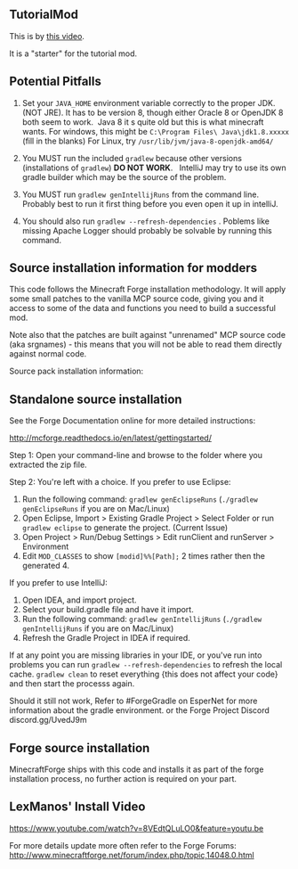## TutorialMod

This is by [this video](https://www.youtube.com/watch?v=JOTH1eDP99Y).

It is a "starter" for the tutorial mod.


## Potential Pitfalls

1. Set your `JAVA_HOME` environment variable correctly to the proper JDK. (NOT JRE). It has to be version 8, though either Oracle 8 or OpenJDK 8 both seem to work.  Java 8 it s quite old but this is what minecraft wants. For windows, this might 
be `C:\Program Files\ Java\jdk1.8.xxxxx`  (fill in the blanks) For Linux, try `/usr/lib/jvm/java-8-openjdk-amd64/` 

2. You MUST run the included `gradlew` because other versions (installations of `gradlew`) **DO NOT WORK**.   IntelliJ may try to use its own gradle builder which may be the source of the problem.

3. You MUST run `gradlew genIntellijRuns` from the command line. Probably best to run it first thing before you even open it up in intelliJ.

4. You should also run `gradlew --refresh-dependencies` .  Poblems like missing Apache Logger should probably be solvable by running this command.

## Source installation information for modders

This code follows the Minecraft Forge installation methodology. It will apply
some small patches to the vanilla MCP source code, giving you and it access 
to some of the data and functions you need to build a successful mod.

Note also that the patches are built against "unrenamed" MCP source code (aka
srgnames) - this means that you will not be able to read them directly against
normal code.

Source pack installation information:

## Standalone source installation

See the Forge Documentation online for more detailed instructions:

http://mcforge.readthedocs.io/en/latest/gettingstarted/

Step 1: Open your command-line and browse to the folder where you extracted the zip file.

Step 2: You're left with a choice.
If you prefer to use Eclipse:
1. Run the following command: `gradlew genEclipseRuns` (`./gradlew genEclipseRuns` if you are on Mac/Linux)
2. Open Eclipse, Import > Existing Gradle Project > Select Folder 
   or run `gradlew eclipse` to generate the project.
(Current Issue)
4. Open Project > Run/Debug Settings > Edit runClient and runServer > Environment
5. Edit `MOD_CLASSES` to show `[modid]%%[Path];` 2 times rather then the generated 4.

If you prefer to use IntelliJ:
1. Open IDEA, and import project.
2. Select your build.gradle file and have it import.
3. Run the following command: `gradlew genIntellijRuns` (`./gradlew genIntellijRuns` if you are on Mac/Linux)
4. Refresh the Gradle Project in IDEA if required.

If at any point you are missing libraries in your IDE, or you've run into problems you can run `gradlew --refresh-dependencies` to refresh the local cache. `gradlew clean` to reset everything {this does not affect your code} and then start the processs again.

Should it still not work, 
Refer to #ForgeGradle on EsperNet for more information about the gradle environment.
or the Forge Project Discord discord.gg/UvedJ9m

## Forge source installation

MinecraftForge ships with this code and installs it as part of the forge
installation process, no further action is required on your part.

## LexManos' Install Video

https://www.youtube.com/watch?v=8VEdtQLuLO0&feature=youtu.be

For more details update more often refer to the Forge Forums:
http://www.minecraftforge.net/forum/index.php/topic,14048.0.html
